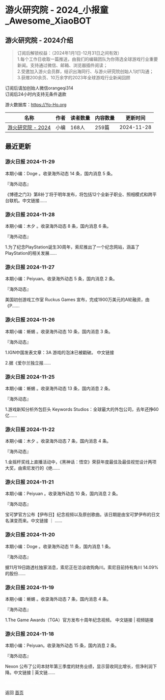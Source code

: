 # 游火研究院 - 2024_小报童_Awesome_XiaoBOT

## 游火研究院 - 2024介绍
> 订阅后解锁权益：（2024年1月1日-12月31日之间有效）    
1.每个工作日收取一篇推送，由我们的编辑团队为你筛选全球游戏行业重要新闻。支持通过微信、邮箱、浏览器插件阅读；    
2.受邀加入游火会员群，结识出海同行、与游火研究院创始人1对1沟通；    
3.获赠200余页、10万余字的2023年全球游戏行业新闻回顾    
    
订阅后请加创始人微信orangeqi314    
订阅后24小时内支持无条件退款    
    
游火数据库：https://Yo-Ho.org  
  


|名称|作者|读者数量|内容数量|更新时间|
|---|---|---|---|---|
|[游火研究院 - 2024](https://xiaobot.net/p/YoHo2024?refer=0b133df9-27dc-423b-8101-639049001c13)|小编|168人|259篇|2024-11-28|

## 最近更新
### 游火日报 2024-11-29

本期小编：Doge 。收录海外动态 14 条，国内消息 5 条。

『海外动态』

《博德之门3》第8补丁将于明年发布，将包括12个全新子职业、照相模式和跨平台联机。中文链接......

### 游火日报 2024-11-28

本期小编：木夕 。收录海外动态 8 条，国内消息 6 条。

『海外动态』

1.为了纪念PlayStation诞生30周年，索尼推出了一个纪念网站，涵盖了PlayStation的相关发展......

### 游火日报 2024-11-27

本期小编：Peiyuan。收录海外动态 5 条，国内消息 2 条。

『海外动态』

美国初创游戏工作室 Ruckus Games 宣布，完成1900万美元的A轮融资，由《P......

### 游火日报 2024-11-26

本期小编：蜥蜴 。收录海外动态 10 条，国内消息 3 条。

『海外动态』

1.IGN中国发表文章：3A 游戏的泡沫已被戳破。 中文链接

2.据《爱尔兰独立报......

### 游火日报 2024-11-25

本期小编：蜥蜴 。收录海外动态 13 条，国内消息 2 条。

『海外动态』

1.游戏新知分析外包巨头 Keywords Studios：全球最大的外包公司，去年还挣60亿......

### 游火日报 2024-11-22

本期小编：木夕 。收录海外动态 7 条，国内消息 4 条。

『海外动态』

1.金摇杆奖线上直播活动中，《黑神话：悟空》荣获年度最佳及最佳视觉设计两项大奖，由索尼发行的《绝......

### 游火日报 2024-11-21

本期小编：Peiyuan 。收录海外动态 10 条，国内消息 2 条。

『海外动态』

宝可梦官方公布【伊布日】纪念视频以及原创歌曲。该日期是由宝可梦伊布的日文名演变而来。中文链接 ｜ ......

### 游火日报 2024-11-20

本期小编：Doge 。收录海外动态 11 条，国内消息 1 条。

『海外动态』

据11月19日路透社独家消息，索尼正在洽谈收购角川。索尼目前持有角川 14.09% 的股份......

### 游火日报 2024-11-19

本期小编：蜥蜴 。收录海外动态 7 条，国内消息 4 条。

『海外动态』

1.The Game Awards（TGA）官方发布十周年纪念视频。 中文链接 | 视频链接

### 游火日报 2024-11-18

本期小编：Peiyuan。收录海外动态 15 条，国内消息 2 条。

『海外动态』

Nexon 公布了公司本财年第三季度的财务业绩，显示营收同比增长，但净利润下降。中文链接 | 英文链......


<a href="https://github.com/Reno9527/awesome-xiaobot" style="color: white; text-decoration: none;">awesome-xiaobot</a>

返回 [首页](../README.md)
